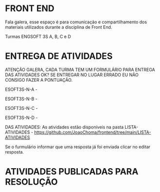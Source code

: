 # FRONT END

Fala galera, esse espaço é para comunicação e compartilhamento dos materiais utilizados durante a disciplina de Front End.

Turmas ENGSOFT 3S A, B, C e D

# ENTREGA DE ATIVIDADES

ATENÇÃO GALERA, CADA TURMA TEM UM FORMULÁRIO PARA ENTREGA DAS ATIVIDADES OK? SE ENTREGAR NO LUGAR ERRADO EU NÃO CONSIGO FAZER A PONTUAÇÃO.

ESOFT3S-N-A - 

ESOFT3S-N-B - 

ESOFT3S-N-C - 

ESOFT3S-N-D - 

DAS ATIVIDADES: As atividades estão disponíveis na pasta LISTA-ATIVIDADES - https://github.com/JoaoChoma/frontend/tree/main/LISTA-ATIVIDADES

Se o furmulário informar que uma resposta já foi enviada clicar no editar resposta.

# ATIVIDADES PUBLICADAS PARA RESOLUÇÃO
